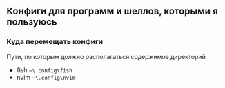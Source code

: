 ## Конфиги для программ и шеллов, которыми я пользуюсь

### Куда перемещать конфиги

Пути, по которым должно располагаться содержимое директорий

  - fish `~\.config\fish`
  - nvim `~\.config\nvim`
